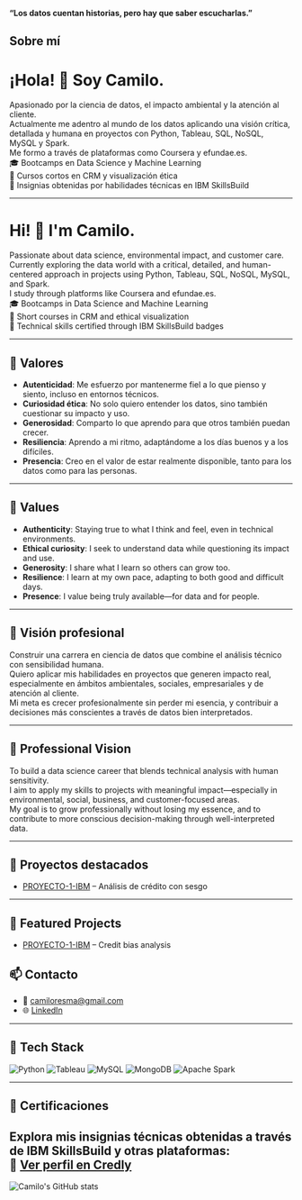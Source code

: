 **“Los datos cuentan historias, pero hay que saber escucharlas.”**

## Sobre mí

# ¡Hola! 👋 Soy Camilo.

Apasionado por la ciencia de datos, el impacto ambiental y la atención al cliente.  
Actualmente me adentro al mundo de los datos aplicando una visión crítica, detallada y humana en proyectos con Python, Tableau, SQL, NoSQL, MySQL y Spark.  
Me formo a través de plataformas como Coursera y efundae.es.  
🎓 Bootcamps en Data Science y Machine Learning  
📌 Cursos cortos en CRM y visualización ética  
🏅 Insignias obtenidas por habilidades técnicas en IBM SkillsBuild

---
# Hi! 👋 I'm Camilo.

Passionate about data science, environmental impact, and customer care.  
Currently exploring the data world with a critical, detailed, and human-centered approach in projects using Python, Tableau, SQL, NoSQL, MySQL, and Spark.  
I study through platforms like Coursera and efundae.es.  
🎓 Bootcamps in Data Science and Machine Learning  
📌 Short courses in CRM and ethical visualization  
🏅 Technical skills certified through IBM SkillsBuild badges

---
## 🌱 Valores

- **Autenticidad**: Me esfuerzo por mantenerme fiel a lo que pienso y siento, incluso en entornos técnicos.
- **Curiosidad ética**: No solo quiero entender los datos, sino también cuestionar su impacto y uso.
- **Generosidad**: Comparto lo que aprendo para que otros también puedan crecer.
- **Resiliencia**: Aprendo a mi ritmo, adaptándome a los días buenos y a los difíciles.
- **Presencia**: Creo en el valor de estar realmente disponible, tanto para los datos como para las personas.

---
## 🌱 Values

- **Authenticity**: Staying true to what I think and feel, even in technical environments.
- **Ethical curiosity**: I seek to understand data while questioning its impact and use.
- **Generosity**: I share what I learn so others can grow too.
- **Resilience**: I learn at my own pace, adapting to both good and difficult days.
- **Presence**: I value being truly available—for data and for people.

---

## 🎯 Visión profesional

Construir una carrera en ciencia de datos que combine el análisis técnico con sensibilidad humana.  
Quiero aplicar mis habilidades en proyectos que generen impacto real, especialmente en ámbitos ambientales, sociales, empresariales y de atención al cliente.  
Mi meta es crecer profesionalmente sin perder mi esencia, y contribuir a decisiones más conscientes a través de datos bien interpretados.


---
## 🎯 Professional Vision

To build a data science career that blends technical analysis with human sensitivity.  
I aim to apply my skills to projects with meaningful impact—especially in environmental, social, business, and customer-focused areas.  
My goal is to grow professionally without losing my essence, and to contribute to more conscious decision-making through well-interpreted data.

---

## 🚀 Proyectos destacados

- [PROYECTO-1-IBM](https://github.com/criscamil/PROYECTO-1-IBM) – Análisis de crédito con sesgo

---

## 🚀 Featured Projects
- [PROYECTO-1-IBM](https://github.com/criscamil/PROYECTO-1-IBM) – Credit bias analysis
  

## 📫 Contacto
- 📧 camiloresma@gmail.com
- 🌐 [LinkedIn](https://linkedin.com/in/tuusuario)

----
## 🧰 Tech Stack

![Python](https://img.shields.io/badge/Python-3776AB?style=flat&logo=python&logoColor=white)
![Tableau](https://img.shields.io/badge/Tableau-E97627?style=flat&logo=tableau&logoColor=white)
![MySQL](https://img.shields.io/badge/MySQL-005C84?style=flat&logo=mysql&logoColor=white)
![MongoDB](https://img.shields.io/badge/MongoDB-47A248?style=flat&logo=mongodb&logoColor=white)
![Apache Spark](https://img.shields.io/badge/Spark-E25A1C?style=flat&logo=apache-spark&logoColor=white)

----

## 🏅 Certificaciones

Explora mis insignias técnicas obtenidas a través de IBM SkillsBuild y otras plataformas:  
🔗 [Ver perfil en Credly](https://www.credly.com/users/cristian-camilo-restrepo)
----
![Camilo's GitHub stats](https://github-readme-stats.vercel.app/api?username=criscamil&show_icons=true&theme=merko)


